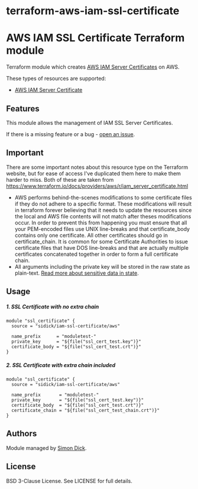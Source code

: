 # terraform-aws-iam-ssl-certificate

AWS IAM SSL Certificate Terraform module
========================================

Terraform module which creates [AWS IAM Server Certificates](https://docs.aws.amazon.com/IAM/latest/UserGuide/ManagingServerCerts.html) on AWS.

These types of resources are supported:

* [AWS IAM Server Certificate](https://www.terraform.io/docs/providers/aws/r/iam_server_certificate.html)

Features
--------
This module allows the management of IAM SSL Server Certificates.

If there is a missing feature or a bug - [open an issue](https://github.com/sidick/terraform-aws-iam-ssl-certificate/issues/new).

Important
---------

There are some important notes about this resource type on the Terraform website, but for ease of access I've duplicated them here to make them harder to miss. Both of these are taken from <https://www.terraform.io/docs/providers/aws/r/iam_server_certificate.html>

* AWS performs behind-the-scenes modifications to some certificate files if they do not adhere to a specific format. These modifications will result in terraform forever believing that it needs to update the resources since the local and AWS file contents will not match after theses modifications occur. In order to prevent this from happening you must ensure that all your PEM-encoded files use UNIX line-breaks and that certificate_body contains only one certificate. All other certificates should go in certificate_chain. It is common for some Certificate Authorities to issue certificate files that have DOS line-breaks and that are actually multiple certificates concatenated together in order to form a full certificate chain.
* All arguments including the private key will be stored in the raw state as plain-text. [Read more about sensitive data in state](https://www.terraform.io/docs/state/sensitive-data.html).

Usage
-----

##### 1. SSL Certificate with no extra chain

```hcl
module "ssl_certificate" {
  source = "sidick/iam-ssl-certificate/aws"

  name_prefix      = "moduletest-"
  private_key      = "${file("ssl_cert_test.key")}"
  certificate_body = "${file("ssl_cert_test.crt")}"
}
```

##### 2. SSL Certificate with extra chain included

```hcl
module "ssl_certificate" {
  source = "sidick/iam-ssl-certificate/aws"

  name_prefix       = "moduletest-"
  private_key       = "${file("ssl_cert_test.key")}"
  certificate_body  = "${file("ssl_cert_test.crt")}"
  certificate_chain = "${file("ssl_cert_test_chain.crt")}"
}
```

Authors
-------

Module managed by [Simon Dick](https://github.com/sidick).

License
-------

BSD 3-Clause License. See LICENSE for full details.
